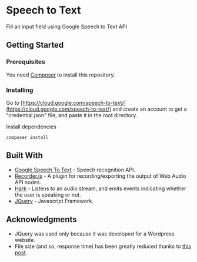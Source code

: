 # Speech to Text

Fill an input field using Google Speech to Text API

## Getting Started

### Prerequisites

You need [Composer](https://getcomposer.org/) to install this repository.

### Installing

Go to [https://cloud.google.com/speech-to-text/](https://cloud.google.com/speech-to-text/) and create an account to get a "credential.json" file, and paste it in the root directory.

Install dependencies

```
composer install
```

## Built With

* [Google Speech To Text](https://cloud.google.com/speech-to-text/docs/quickstart-client-libraries) - Speech recognition API.
* [Recorder.js](https://github.com/mattdiamond/Recorderjs) - A plugin for recording/exporting the output of Web Audio API nodes.
* [Hark](https://github.com/otalk/hark) - Listens to an audio stream, and emits events indicating whether the user is speaking or not.
* [JQuery](https://github.com/jquery/jquery) - Javascript Framework.

## Acknowledgments

* JQuery was used only because it was developed for a Wordpress website.
* File size (and so, response time) has been greatly reduced thanks to [this post](https://stackoverflow.com/a/28977136/7699236).
